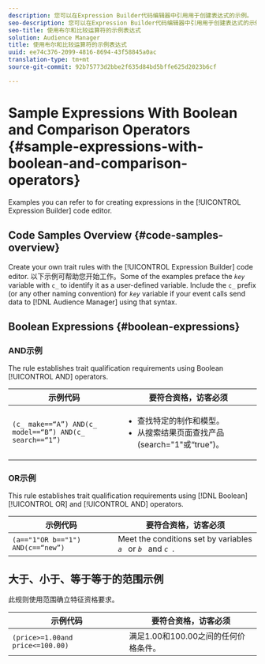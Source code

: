 ```yaml
---
description: 您可以在Expression Builder代码编辑器中引用用于创建表达式的示例。
seo-description: 您可以在Expression Builder代码编辑器中引用用于创建表达式的示例。
seo-title: 使用布尔和比较运算符的示例表达式
solution: Audience Manager
title: 使用布尔和比较运算符的示例表达式
uuid: ee74c376-2099-4816-8694-43f58845a0ac
translation-type: tm+mt
source-git-commit: 92b75773d2bbe2f635d84bd5bffe625d2023b6cf

---
```



# Sample Expressions With Boolean and Comparison Operators {#sample-expressions-with-boolean-and-comparison-operators}

Examples you can refer to for creating expressions in the [!UICONTROL Expression Builder] code editor.

## Code Samples Overview {#code-samples-overview}

<!-- r_tb_expression_samples.xml -->

Create your own trait rules with the [!UICONTROL Expression Builder] code editor. 以下示例可帮助您开始工作。Some of the examples preface the *`key`* variable with `c_` to identify it as a user-defined variable. Include the `c_` prefix (or any other naming convention) for *`key`* variable if your event calls send data to [!DNL Audience Manager] using that syntax.

## Boolean Expressions {#boolean-expressions}

### AND示例

The rule establishes trait qualification requirements using Boolean [!UICONTROL AND] operators.

<table id="table_7C5E23EC9E0F43B182EA9771D7BB6E87"> 
 <thead> 
  <tr> 
   <th colname="col1" class="entry"> 示例代码 </th> 
   <th colname="col2" class="entry"> 要符合资格，访客必须 </th> 
  </tr> 
 </thead>
 <tbody> 
  <tr> 
   <td colname="col1"><code>(c_ make==“A”) AND(c_ model==“B”) AND(c_ search==“1”)</code> </td> 
   <td colname="col2"> 
    <ul id="ul_F1BB5084FB794BE7A3569F9C106FC481"> 
     <li id="li_56E8C3BACF1C4B33A46CF92C51FF2286">查找特定的制作和模型。 </li> 
     <li id="li_DD55F053BFCF4B0888B6994013000DB2">从搜索结果页面查找产品(search="1"或“true”)。 </li> 
    </ul> </td> 
  </tr> 
 </tbody> 
</table>

### OR示例

This rule establishes trait qualification requirements using [!DNL Boolean] [!UICONTROL OR] and [!UICONTROL AND] operators.

<table id="table_6E8BA5EE1D7F4DCC9A92074D0C2C050E"> 
 <thead> 
  <tr> 
   <th colname="col1" class="entry"> 示例代码 </th> 
   <th colname="col2" class="entry"> 要符合资格，访客必须 </th> 
  </tr> 
 </thead>
 <tbody> 
  <tr> 
   <td colname="col1"><code>(a=="1"OR b=="1") AND(c==“new”)</code> </td> 
   <td colname="col2"> Meet the conditions set by variables <code><i>a </i></code> or <code><i>b </i></code> and <code><i>c </i></code>. </td> 
  </tr> 
 </tbody> 
</table>

## 大于、小于、等于等于的范围示例

此规则使用范围确立特征资格要求。

<table id="table_988DE28E35D94348ADD334FB4C9F68D3"> 
 <thead> 
  <tr> 
   <th colname="col1" class="entry"> 示例代码 </th> 
   <th colname="col2" class="entry"> 要符合资格，访客必须 </th> 
  </tr> 
 </thead>
 <tbody> 
  <tr> 
   <td colname="col1"><code>(price&gt;=1.00and price&lt;=100.00)</code> </td> 
   <td colname="col2"> 满足1.00和100.00之间的任何价格条件。 </td> 
  </tr> 
 </tbody> 
</table>